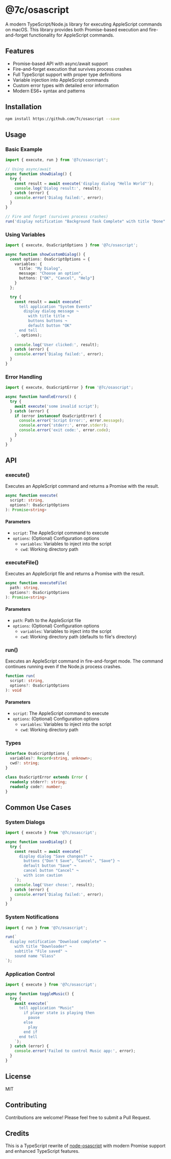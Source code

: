 # @7c/osascript

A modern TypeScript/Node.js library for executing AppleScript commands on macOS. This library provides both Promise-based execution and fire-and-forget functionality for AppleScript commands.

## Features

- Promise-based API with async/await support
- Fire-and-forget execution that survives process crashes
- Full TypeScript support with proper type definitions
- Variable injection into AppleScript commands
- Custom error types with detailed error information
- Modern ES6+ syntax and patterns

## Installation

```bash
npm install https://github.com/7c/osascript --save
```

## Usage

### Basic Example

```typescript
import { execute, run } from '@7c/osascript';

// Using async/await
async function showDialog() {
  try {
    const result = await execute('display dialog "Hello World"');
    console.log('Dialog result:', result);
  } catch (error) {
    console.error('Dialog failed:', error);
  }
}

// Fire and forget (survives process crashes)
run('display notification "Background Task Complete" with title "Done"');
```

### Using Variables

```typescript
import { execute, OsaScriptOptions } from '@7c/osascript';

async function showCustomDialog() {
  const options: OsaScriptOptions = {
    variables: {
      title: "My Dialog",
      message: "Choose an option",
      buttons: ["OK", "Cancel", "Help"]
    }
  };

  try {
    const result = await execute(`
      tell application "System Events"
        display dialog message ¬
          with title title ¬
          buttons buttons ¬
          default button "OK"
      end tell
    `, options);
    
    console.log('User clicked:', result);
  } catch (error) {
    console.error('Dialog failed:', error);
  }
}
```

### Error Handling

```typescript
import { execute, OsaScriptError } from '@7c/osascript';

async function handleErrors() {
  try {
    await execute('some invalid script');
  } catch (error) {
    if (error instanceof OsaScriptError) {
      console.error('Script Error:', error.message);
      console.error('stderr:', error.stderr);
      console.error('exit code:', error.code);
    }
  }
}
```

## API

### execute()

Executes an AppleScript command and returns a Promise with the result.

```typescript
async function execute(
  script: string,
  options?: OsaScriptOptions
): Promise<string>
```

#### Parameters

- `script`: The AppleScript command to execute
- `options`: (Optional) Configuration options
  - `variables`: Variables to inject into the script
  - `cwd`: Working directory path

### executeFile()

Executes an AppleScript file and returns a Promise with the result.

```typescript
async function executeFile(
  path: string,
  options?: OsaScriptOptions
): Promise<string>
```

#### Parameters

- `path`: Path to the AppleScript file
- `options`: (Optional) Configuration options
  - `variables`: Variables to inject into the script
  - `cwd`: Working directory path (defaults to file's directory)

### run()

Executes an AppleScript command in fire-and-forget mode. The command continues running even if the Node.js process crashes.

```typescript
function run(
  script: string,
  options?: OsaScriptOptions
): void
```

#### Parameters

- `script`: The AppleScript command to execute
- `options`: (Optional) Configuration options
  - `variables`: Variables to inject into the script
  - `cwd`: Working directory path

### Types

```typescript
interface OsaScriptOptions {
  variables?: Record<string, unknown>;
  cwd?: string;
}

class OsaScriptError extends Error {
  readonly stderr?: string;
  readonly code?: number;
}
```

## Common Use Cases

### System Dialogs

```typescript
import { execute } from '@7c/osascript';

async function saveDialog() {
  try {
    const result = await execute(`
      display dialog "Save changes?" ¬
        buttons {"Don't Save", "Cancel", "Save"} ¬
        default button "Save" ¬
        cancel button "Cancel" ¬
        with icon caution
    `);
    console.log('User chose:', result);
  } catch (error) {
    console.error('Dialog failed:', error);
  }
}
```

### System Notifications

```typescript
import { run } from '@7c/osascript';

run(`
  display notification "Download complete" ¬
    with title "Downloader" ¬
    subtitle "File saved" ¬
    sound name "Glass"
`);
```

### Application Control

```typescript
import { execute } from '@7c/osascript';

async function toggleMusic() {
  try {
    await execute(`
      tell application "Music"
        if player state is playing then
          pause
        else
          play
        end if
      end tell
    `);
  } catch (error) {
    console.error('Failed to control Music app:', error);
  }
}
```

## License

MIT

## Contributing

Contributions are welcome! Please feel free to submit a Pull Request.

## Credits
This is a TypeScript rewrite of [node-osascript](https://github.com/FWeinb/node-osascript) with modern Promise support and enhanced TypeScript features.
